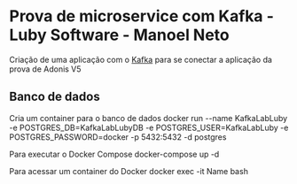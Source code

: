 # Prova de microservice com Kafka - Luby Software - Manoel Neto
Criação de uma aplicação com o [Kafka](https://kafka.apache.org/documentation/) para se conectar a aplicação da prova de Adonis V5

## Banco de dados
Cria um container para o banco de dados
docker run --name KafkaLabLuby -e POSTGRES_DB=KafkaLabLubyDB -e POSTGRES_USER=KafkaLabLuby -e POSTGRES_PASSWORD=docker -p 5432:5432 -d postgres

Para executar o Docker Compose
docker-compose up -d

Para acessar um container do Docker
docker exec -it Name bash
